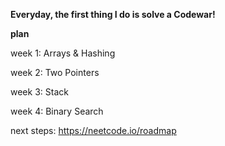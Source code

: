 **Everyday, the first thing I do is solve a Codewar!**

**plan**

week 1: Arrays & Hashing

week 2: Two Pointers

week 3: Stack

week 4: Binary Search


next steps: https://neetcode.io/roadmap
